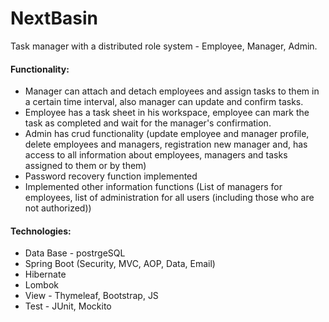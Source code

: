 # NextBasin
Task manager with a distributed role system - Employee, Manager, Admin. 
 
#### Functionality:
- Manager can attach and detach employees and assign tasks to them in a certain time interval, also manager can update and confirm tasks. 
- Employee has a task sheet in his workspace, employee can mark the task as completed and wait for the manager's confirmation.  
- Admin has crud functionality (update employee and manager profile, delete employees and managers, registration new manager and, 
has access to all information about employees, managers and tasks assigned to them or by them)
- Password recovery function implemented
- Implemented other information functions (List of managers for employees, list of administration for all users (including those who are not authorized))  

#### Technologies:
- Data Base - postrgeSQL
- Spring Boot (Security, MVC, AOP, Data, Email)
- Hibernate 
- Lombok
- View - Thymeleaf, Bootstrap, JS
- Test - JUnit, Mockito
